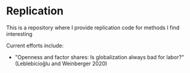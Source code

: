 # Replication
This is a repository where I provide replication code for methods I find interesting

Current efforts include:
* "Openness and factor shares: Is globalization always bad for labor?" (Leblebicioğlu and Weinberger 2020)
